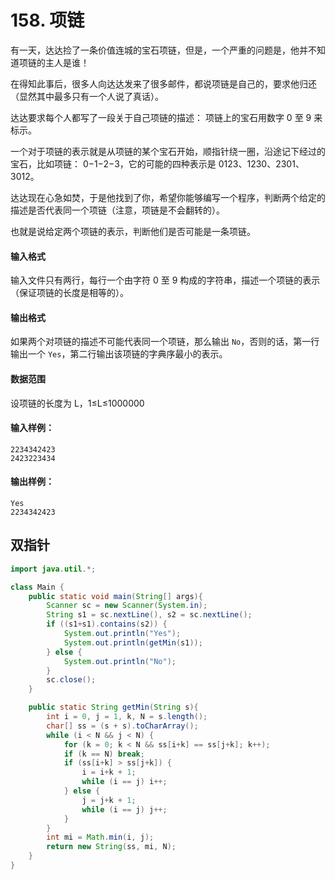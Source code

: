 # 158. 项链

有一天，达达捡了一条价值连城的宝石项链，但是，一个严重的问题是，他并不知道项链的主人是谁！

在得知此事后，很多人向达达发来了很多邮件，都说项链是自己的，要求他归还（显然其中最多只有一个人说了真话）。

达达要求每个人都写了一段关于自己项链的描述： 项链上的宝石用数字 0 至 9 来标示。

一个对于项链的表示就是从项链的某个宝石开始，顺指针绕一圈，沿途记下经过的宝石，比如项链： 0−1−2−3，它的可能的四种表示是 0123、1230、2301、3012。

达达现在心急如焚，于是他找到了你，希望你能够编写一个程序，判断两个给定的描述是否代表同一个项链（注意，项链是不会翻转的）。

也就是说给定两个项链的表示，判断他们是否可能是一条项链。

#### 输入格式

输入文件只有两行，每行一个由字符 0 至 9 构成的字符串，描述一个项链的表示（保证项链的长度是相等的）。

#### 输出格式

如果两个对项链的描述不可能代表同一个项链，那么输出 `No`，否则的话，第一行输出一个 `Yes`，第二行输出该项链的字典序最小的表示。

#### 数据范围

设项链的长度为 L，1≤L≤1000000

#### 输入样例：

```
2234342423
2423223434
```

#### 输出样例：

```
Yes
2234342423
```



## 双指针

```java
import java.util.*;

class Main {
    public static void main(String[] args){
        Scanner sc = new Scanner(System.in);
        String s1 = sc.nextLine(), s2 = sc.nextLine();
        if ((s1+s1).contains(s2)) {
            System.out.println("Yes");
            System.out.println(getMin(s1));
        } else {
            System.out.println("No");
        }
        sc.close();
    }

    public static String getMin(String s){
        int i = 0, j = 1, k, N = s.length();
        char[] ss = (s + s).toCharArray();
        while (i < N && j < N) {
            for (k = 0; k < N && ss[i+k] == ss[j+k]; k++);
            if (k == N) break;
            if (ss[i+k] > ss[j+k]) {
                i = i+k + 1;
                while (i == j) i++;
            } else {
                j = j+k + 1;
                while (i == j) j++;
            }
        }
        int mi = Math.min(i, j);
        return new String(ss, mi, N);
    }
}
```

